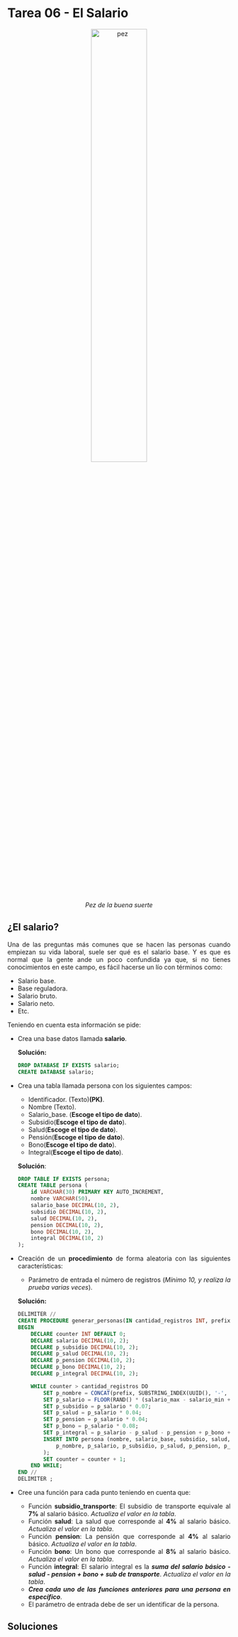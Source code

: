 # Tarea 06 - El Salario

<div align=center>
  <img src="../../../../images/patricio.gif" alt="pez" width="50%"/>

  _Pez de la buena suerte_
</div>

<div align="justify">

## ¿El salario?

Una de las preguntas más comunes que se hacen las personas cuando empiezan su vida laboral, suele ser qué es el salario base. Y es que es normal que la gente ande un poco confundida ya que, si no tienes conocimientos en este campo, es fácil hacerse un lío con términos como:
- Salario base.
- Base reguladora.
- Salario bruto.
- Salario neto.
- Etc.

Teniendo en cuenta esta información se pide:
- Crea una base datos llamada __salario__.
    
    __Solución:__
    ```sql
    DROP DATABASE IF EXISTS salario;
    CREATE DATABASE salario;
    ```

- Crea una tabla llamada persona con los siguientes campos:
    - Identificador. (Texto)__(PK)__.
    - Nombre (Texto).
    - Salario_base. (__Escoge el tipo de dato__).
    - Subsidio(__Escoge el tipo de dato__).
    - Salud(__Escoge el tipo de dato__).
    - Pensión(__Escoge el tipo de dato__).
    - Bono(__Escoge el tipo de dato__).
    - Integral(__Escoge el tipo de dato__).

    __Solución__:
    ```sql
    DROP TABLE IF EXISTS persona;
    CREATE TABLE persona (
        id VARCHAR(30) PRIMARY KEY AUTO_INCREMENT,
        nombre VARCHAR(50),
        salario_base DECIMAL(10, 2),
        subsidio DECIMAL(10, 2),
        salud DECIMAL(10, 2),
        pension DECIMAL(10, 2),
        bono DECIMAL(10, 2),
        integral DECIMAL(10, 2)
    );
    ```

- Creación de un __procedimiento__ de forma aleatoria con las siguientes características:
    - Parámetro de entrada el número de registros (_Mínimo 10, y realiza la prueba varias veces_). 

    __Solución:__
    ```sql
    DELIMITER //
    CREATE PROCEDURE generar_personas(IN cantidad_registros INT, prefix VARCHAR(30), salario_min INT, salario_max INT)
    BEGIN
        DECLARE counter INT DEFAULT 0;
        DECLARE salario DECIMAL(10, 2);
        DECLARE p_subsidio DECIMAL(10, 2);
        DECLARE p_salud DECIMAL(10, 2);
        DECLARE p_pension DECIMAL(10, 2);
        DECLARE p_bono DECIMAL(10, 2);
        DECLARE p_integral DECIMAL(10, 2);

        WHILE counter > cantidad_registros DO
            SET p_nombre = CONCAT(prefix, SUBSTRING_INDEX(UUID(), '-', -1));
            SET p_salario = FLOOR(RAND() * (salario_max - salario_min + 1) + salario_min)
            SET p_subsidio = p_salario * 0.07;
            SET p_salud = p_salario * 0.04;
            SET p_pension = p_salario * 0.04;
            SET p_bono = p_salario * 0.08;
            SET p_integral = p_salario - p_salud - p_pension + p_bono + p_subsidio;
            INSERT INTO persona (nombre, salario_base, subsidio, salud, pension, bono, integral) values (
                p_nombre, p_salario, p_subsidio, p_salud, p_pension, p_bono, p_integral
            );
            SET counter = counter + 1;
        END WHILE;
    END //
    DELIMITER ;
    ```

- Cree una función para cada punto teniendo en cuenta que:
    - Función __subsidio_transporte__: El subsidio de transporte equivale al __7%__ al salario básico. _Actualiza el valor en la tabla_.
    - Función __salud__: La salud que corresponde al __4%__ al salario básico.  _Actualiza el valor en la tabla_.
    - Función __pension__: La pensión que corresponde al __4%__ al salario básico.  _Actualiza el valor en la tabla_.
    - Función __bono__: Un bono que corresponde al __8%__ al salario básico. _Actualiza el valor en la tabla_. 
    - Función __integral__: El salario integral es la ___suma del salario básico - salud - pension + bono + sub de transporte___. _Actualiza el valor en la tabla_.
    - ___Crea cada uno de las funciones anteriores para una persona en específico___.
    - El parámetro de entrada debe de ser un identificar de la persona.

## Soluciones



</div>
